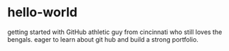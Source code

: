 # hello-world
getting started with GitHub
athletic guy from cincinnati who still loves the bengals. eager to learn about git hub and build a strong portfolio.
